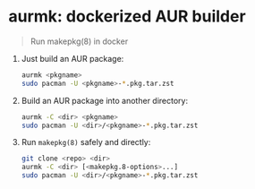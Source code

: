 # aurmk: dockerized AUR builder

> Run makepkg(8) in docker

1. Just build an AUR package:

    ```bash
    aurmk <pkgname>
    sudo pacman -U <pkgname>-*.pkg.tar.zst
    ```

1. Build an AUR package into another directory:

    ```bash
    aurmk -C <dir> <pkgname>
    sudo pacman -U <dir>/<pkgname>-*.pkg.tar.zst
    ```

1. Run `makepkg(8)` safely and directly:

    ```bash
    git clone <repo> <dir>
    aurmk -C <dir> [<makepkg.8-options>...]
    sudo pacman -U <dir>/<pkgname>-*.pkg.tar.zst
    ```

